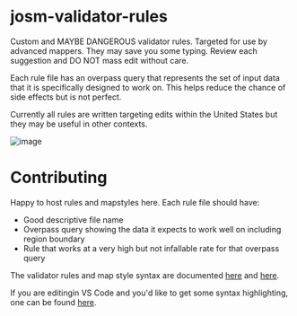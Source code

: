 # josm-validator-rules
Custom and MAYBE DANGEROUS validator rules. Targeted for use by advanced mappers. They may save you some typing. Review each suggestion and DO NOT mass edit without care.

Each rule file has an overpass query that represents the set of input data that it is specifically designed to work on. This helps reduce the chance of side effects but is not perfect.

Currently all rules are written targeting edits within the United States but they may be useful in other contexts.

![image](https://github.com/watmildon/josm-validator-rules/assets/118567155/57f90333-7455-41b8-859c-3b185b152696)

# Contributing
Happy to host rules and mapstyles here. Each rule file should have:

* Good descriptive file name
* Overpass query showing the data it expects to work well on including region boundary
* Rule that works at a very high but not infallable rate for that overpass query

The validator rules and map style syntax are documented [here](https://josm.openstreetmap.de/wiki/Help/Validator/MapCSSTagChecker) and [here](https://josm.openstreetmap.de/wiki/Help/Styles/MapCSSImplementation).

If you are editingin VS Code and you'd like to get some syntax highlighting, one can be found [here](https://github.com/watmildon/vscode-mapcss-syntax).
